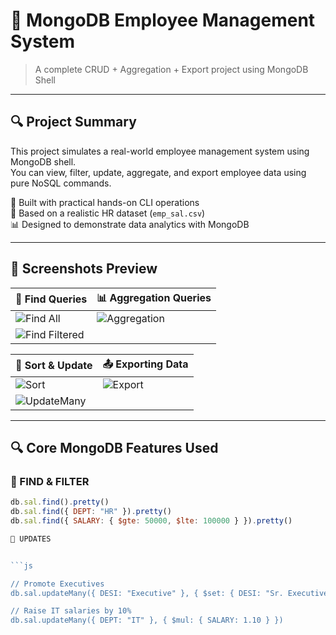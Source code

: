 # 💼 MongoDB Employee Management System
> A complete CRUD + Aggregation + Export project using MongoDB Shell

---

## 🔍 Project Summary

This project simulates a real-world employee management system using MongoDB shell.  
You can view, filter, update, aggregate, and export employee data using pure NoSQL commands.

🔧 Built with practical hands-on CLI operations  
📁 Based on a realistic HR dataset (`emp_sal.csv`)  
📊 Designed to demonstrate data analytics with MongoDB

---

## 📸 Screenshots Preview

| 🧾 Find Queries | 📊 Aggregation Queries |
|----------------|------------------------|
| ![Find All](screenshots/Find%20All%20Query.png) | ![Aggregation](screenshots/Aggregation.png) |
| ![Find Filtered](screenshots/Find%20Query.png) |                        |

| 🧮 Sort & Update | 📤 Exporting Data |
|------------------|------------------|
| ![Sort](screenshots/Sort%20Query.png) | ![Export](screenshots/Exporting.png) |
| ![UpdateMany](screenshots/UpdateMany%20Modify.png) | |

---

## 🔍 Core MongoDB Features Used

### 🧾 FIND & FILTER

```js
db.sal.find().pretty()
db.sal.find({ DEPT: "HR" }).pretty()
db.sal.find({ SALARY: { $gte: 50000, $lte: 100000 } }).pretty()

🔄 UPDATES


```js

// Promote Executives
db.sal.updateMany({ DESI: "Executive" }, { $set: { DESI: "Sr. Executive" } })

// Raise IT salaries by 10%
db.sal.updateMany({ DEPT: "IT" }, { $mul: { SALARY: 1.10 } })
